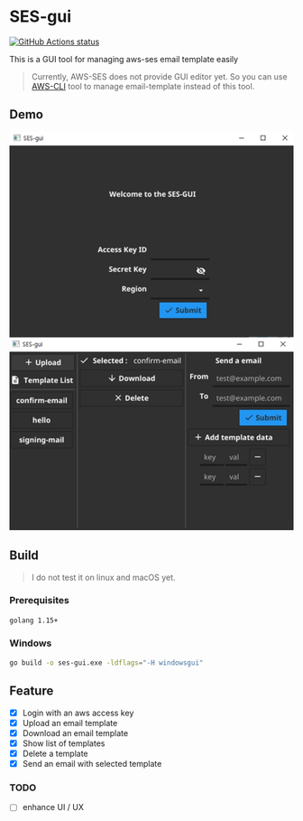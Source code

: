 # SES-gui

<p align="left">
  <a href="https://github.com/blackironj/ses-gui/actions"><img alt="GitHub Actions status" src="https://github.com/actions/setup-go/workflows/build-test/badge.svg"></a>
</p>

This is a GUI tool for managing aws-ses email template easily

> Currently, AWS-SES does not provide GUI editor yet. So you can use [AWS-CLI](https://awscli.amazonaws.com/v2/documentation/api/latest/index.html) tool to manage email-template instead of this tool. 

## Demo

![ex_img](./img/ses-gui-demo.jpg)

## Build

> I do not test it on linux and macOS yet.

### Prerequisites

```
golang 1.15+
```

### Windows

```bash
go build -o ses-gui.exe -ldflags="-H windowsgui"
```

## Feature

- [x] Login with an aws access key
- [x] Upload an email template
- [x] Download an email template
- [x] Show list of templates
- [x] Delete a template
- [x] Send an email with selected template

### TODO

- [ ] enhance UI / UX
